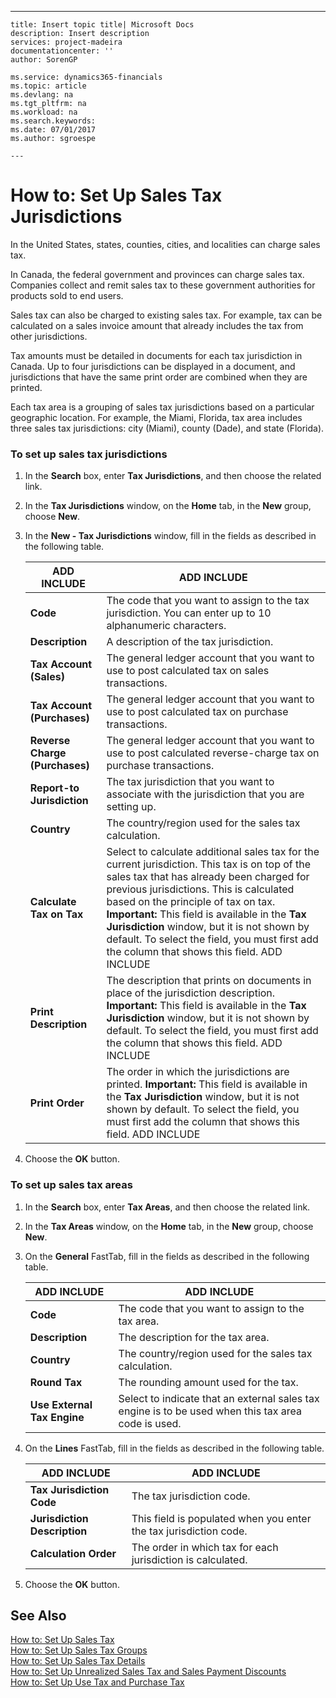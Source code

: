 ---
    title: Insert topic title| Microsoft Docs
    description: Insert description
    services: project-madeira
    documentationcenter: ''
    author: SorenGP

    ms.service: dynamics365-financials
    ms.topic: article
    ms.devlang: na
    ms.tgt_pltfrm: na
    ms.workload: na
    ms.search.keywords:
    ms.date: 07/01/2017
    ms.author: sgroespe

    ---
# How to: Set Up Sales Tax Jurisdictions
In the United States, states, counties, cities, and localities can charge sales tax.  
  
 In Canada, the federal government and provinces can charge sales tax. Companies collect and remit sales tax to these government authorities for products sold to end users.  
  
 Sales tax can also be charged to existing sales tax. For example, tax can be calculated on a sales invoice amount that already includes the tax from other jurisdictions.  
  
 Tax amounts must be detailed in documents for each tax jurisdiction in Canada. Up to four jurisdictions can be displayed in a document, and jurisdictions that have the same print order are combined when they are printed.  
  
 Each tax area is a grouping of sales tax jurisdictions based on a particular geographic location. For example, the Miami, Florida, tax area includes three sales tax jurisdictions: city \(Miami\), county \(Dade\), and state \(Florida\).  
  
### To set up sales tax jurisdictions  
  
1.  In the **Search** box, enter **Tax Jurisdictions**, and then choose the related link.  
  
2.  In the **Tax Jurisdictions** window, on the **Home** tab, in the **New** group, choose **New**.  
  
3.  In the **New \- Tax Jurisdictions** window, fill in the fields as described in the following table.  
  
    |ADD INCLUDE<!--[!INCLUDE[bp_tablefield](../../ApplicationDesign/includes/bp_tablefield_md.md)]-->|ADD INCLUDE<!--[!INCLUDE[bp_tabledescription](../../ApplicationDesign/includes/bp_tabledescription_md.md)]-->|  
    |---------------------------------|---------------------------------------|  
    |**Code**|The code that you want to assign to the tax jurisdiction. You can enter up to 10 alphanumeric characters.|  
    |**Description**|A description of the tax jurisdiction.|  
    |**Tax Account \(Sales\)**|The general ledger account that you want to use to post calculated tax on sales transactions.|  
    |**Tax Account \(Purchases\)**|The general ledger account that you want to use to post calculated tax on purchase transactions.|  
    |**Reverse Charge \(Purchases\)**|The general ledger account that you want to use to post calculated reverse\-charge tax on purchase transactions.|  
    |**Report\-to Jurisdiction**|The tax jurisdiction that you want to associate with the jurisdiction that you are setting up.|  
    |**Country**|The country\/region used for the sales tax calculation.|  
    |**Calculate Tax on Tax**|Select to calculate additional sales tax for the current jurisdiction. This tax is on top of the sales tax that has already been charged for previous jurisdictions. This is calculated based on the principle of tax on tax. **Important:**  This field is available in the **Tax Jurisdiction** window, but it is not shown by default. To select the field, you must first add the column that shows this field. ADD INCLUDE<!--[!INCLUDE[bp_customize](../../Finance/includes/bp_customize_md.md)]-->|  
    |**Print Description**|The description that prints on documents in place of the jurisdiction description. **Important:**  This field is available in the **Tax Jurisdiction** window, but it is not shown by default. To select the field, you must first add the column that shows this field. ADD INCLUDE<!--[!INCLUDE[bp_customize](../../Finance/includes/bp_customize_md.md)]-->|  
    |**Print Order**|The order in which the jurisdictions are printed. **Important:**  This field is available in the **Tax Jurisdiction** window, but it is not shown by default. To select the field, you must first add the column that shows this field. ADD INCLUDE<!--[!INCLUDE[bp_customize](../../Finance/includes/bp_customize_md.md)]-->|  
  
4.  Choose the **OK** button.  
  
### To set up sales tax areas  
  
1.  In the **Search** box, enter **Tax Areas**, and then choose the related link.  
  
2.  In the **Tax Areas** window, on the **Home** tab, in the **New** group, choose **New**.  
  
3.  On the **General** FastTab, fill in the fields as described in the following table.  
  
    |ADD INCLUDE<!--[!INCLUDE[bp_tablefield](../../ApplicationDesign/includes/bp_tablefield_md.md)]-->|ADD INCLUDE<!--[!INCLUDE[bp_tabledescription](../../ApplicationDesign/includes/bp_tabledescription_md.md)]-->|  
    |---------------------------------|---------------------------------------|  
    |**Code**|The code that you want to assign to the tax area.|  
    |**Description**|The description for the tax area.|  
    |**Country**|The country\/region used for the sales tax calculation.|  
    |**Round Tax**|The rounding amount used for the tax.|  
    |**Use External Tax Engine**|Select to indicate that an external sales tax engine is to be used when this tax area code is used.|  
  
4.  On the **Lines** FastTab, fill in the fields as described in the following table.  
  
    |ADD INCLUDE<!--[!INCLUDE[bp_tablefield](../../ApplicationDesign/includes/bp_tablefield_md.md)]-->|ADD INCLUDE<!--[!INCLUDE[bp_tabledescription](../../ApplicationDesign/includes/bp_tabledescription_md.md)]-->|  
    |---------------------------------|---------------------------------------|  
    |**Tax Jurisdiction Code**|The tax jurisdiction code.|  
    |**Jurisdiction Description**|This field is populated when you enter the tax jurisdiction code.|  
    |**Calculation Order**|The order in which tax for each jurisdiction is calculated.|  
  
5.  Choose the **OK** button.  
  
## See Also  
 [How to: Set Up Sales Tax](../../LocalFunctionalityForMicrosoftDynamicsNav2016/Canada/how-to-set-up-sales-tax.md)   
 [How to: Set Up Sales Tax Groups](../../LocalFunctionalityForMicrosoftDynamicsNav2016/Canada/how-to-set-up-sales-tax-groups.md)   
 [How to: Set Up Sales Tax Details](../../LocalFunctionalityForMicrosoftDynamicsNav2016/Canada/how-to-set-up-sales-tax-details.md)   
 [How to: Set Up Unrealized Sales Tax and Sales Payment Discounts](../../LocalFunctionalityForMicrosoftDynamicsNav2016/Canada/how-to-set-up-unrealized-sales-tax-and-sales-payment-discounts.md)   
 [How to: Set Up Use Tax and Purchase Tax](../../LocalFunctionalityForMicrosoftDynamicsNav2016/Canada/how-to-set-up-use-tax-and-purchase-tax.md)